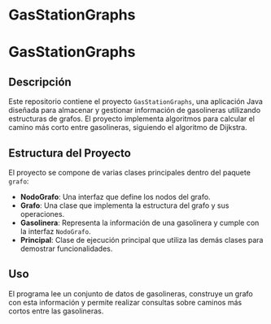 # GasStationGraphs
# GasStationGraphs

## Descripción
Este repositorio contiene el proyecto `GasStationGraphs`, una aplicación Java diseñada para almacenar y gestionar información de gasolineras utilizando estructuras de grafos. El proyecto implementa algoritmos para calcular el camino más corto entre gasolineras, siguiendo el algoritmo de Dijkstra.

## Estructura del Proyecto
El proyecto se compone de varias clases principales dentro del paquete `grafo`:

- **NodoGrafo**: Una interfaz que define los nodos del grafo.
- **Grafo**: Una clase que implementa la estructura del grafo y sus operaciones.
- **Gasolinera**: Representa la información de una gasolinera y cumple con la interfaz `NodoGrafo`.
- **Principal**: Clase de ejecución principal que utiliza las demás clases para demostrar funcionalidades.

## Uso
El programa lee un conjunto de datos de gasolineras, construye un grafo con esta información y permite realizar consultas sobre caminos más cortos entre las gasolineras.


